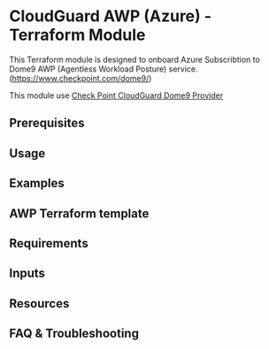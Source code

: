 
# CloudGuard AWP (Azure) - Terraform Module

This Terraform module is designed to onboard Azure Subscribtion to Dome9 AWP (Agentless Workload Posture) service.
(https://www.checkpoint.com/dome9/) 

This module use [Check Point CloudGuard Dome9 Provider](https://registry.terraform.io/providers/dome9/dome9/latest/docs)

## Prerequisites


## Usage


## Examples


## AWP Terraform template


<!-- BEGIN_TF_HEADER_DOCS -->
## Requirements

<!-- END_TF_HEADER_DOCS -->

## Inputs


<!-- BEGIN_TF_DOCS -->
## Resources
<!-- END_TF_DOCS -->

## FAQ & Troubleshooting
